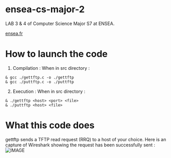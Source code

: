 # ensea-cs-major-2
LAB 3 &amp; 4 of Computer Science Major S7 at ENSEA.

[ensea.fr](https://www.ensea.fr/fr)

# How to launch the code
1. Compilation :
When in src directory :
```
& gcc ./gettftp.c -o ./gettftp
& gcc ./puttftp.c -o ./puttftp
```
2. Execution :
When in src directory :
```
& ./gettftp <host> <port> <file>
& ./puttftp <host> <file>
```

# What this code does
gettftp sends a TFTP read request (RRQ) to a host of your choice.
Here is an capture of Wireshark showing the request has been successfully sent :
![IMAGE](https://github.com/CBerl139/ensea-cs-major-2/blob/img/capture.jpg?raw=true)
